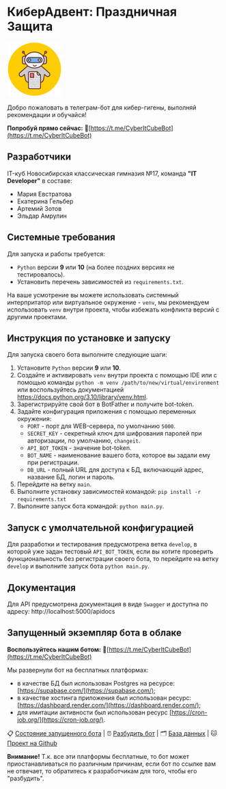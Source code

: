 # КиберАдвент: Праздничная Защита

![bot-image](/assets/bot-image-small.png)

Добро пожаловать в телеграм-бот для кибер-гигены, выполняй рекомендации и обучайся!

**Попробуй прямо сейчас:** 🤖[https://t.me/CyberItCubeBot](https://t.me/CyberItCubeBot)

## Разработчики

IT-куб Новосибирская классическая гимназия №17, команда **"IT Developer"** в составе:

- Мария Евстратова
- Екатерина Гельбер
- Артемий Зотов
- Эльдар Амрулин

## Системные требования

Для запуска и работы требуется:

- `Python` версии **9** или **10** (на более поздних версиях не тестировалось).
- Установить перечень зависимостей из `requirements.txt`.

На ваше усмотрение вы можете использовать системный интерпритатор или виртуальное окружение - `venv`, 
мы рекомендуем использовать `venv` внутри проекта, чтобы избежать конфликта версий с другими проектами.

## Инструкция по установке и запуску

Для запуска своего бота выполните следующие шаги:

1. Установите `Python` версии **9** или **10**.
2. Создайте и активировать `venv` внутри проекта с помощью IDE или с помощью команды `python -m venv /path/to/new/virtual/environment` или воспользуйтесь документацией https://docs.python.org/3.10/library/venv.html.
3. Зарегистрируйте свой бот в BotFather и получите bot-token.
4. Задайте конфигурация приложения с помощью переменных окружения:
   - `PORT` - порт для WEB-сервера, по умолчанию `5000`.
   - `SECRET_KEY` - секретный ключ для шифрования паролей при авторизации, по умолчанию, `changeit`.
   - `API_BOT_TOKEN` - значение bot-token.
   - `BOT_NAME` - наименование вашего бота, которое вы задали ему при регистрации.
   - `DB_URL` - полный URL для доступа к БД, включающий адрес, название БД, логин и пароль.
5. Перейдите на ветку `main`.
6. Выполните установку зависимостей командой: `pip install -r requirements.txt`
7. Выполните запуск бота командой: `python main.py`.

## Запуск с умолчательной конфигурацией

Для разработки и тестирования предусмотрена ветка `develop`, в которой уже задан тестовый `API_BOT_TOKEN`, 
если вы хотите проверить функциональность без регистрации своего бота, то перейдите на ветку `develop` и 
выполните запуск бота `python main.py`.

## Документация

Для API предусмотрена документация в виде `Swagger` и доступна по адресу: http://localhost:5000/apidocs

## Запущенный экземпляр бота в облаке

**Воспользуйтесь нашим ботом:** 🤖[https://t.me/CyberItCubeBot](https://t.me/CyberItCubeBot)

Мы развернули бот на бесплатных платформах:

- в качестве БД был использован Postgres на ресурсе: [https://supabase.com/](https://supabase.com/);
- в качестве хостинга приложения был использован ресурс: [https://dashboard.render.com/](https://dashboard.render.com/);
- для имитации активности был использован ресурс [https://cron-job.org/](https://cron-job.org/).

📋 [Состояние запущенного бота](https://l06sywx7.status.cron-job.org/) | ⏰ [Разбудить бот](https://cyber-bot-es7a.onrender.com/health) | 🗂️ [База данных](https://supabase.com/dashboard/project/orltlnnmwwvvqsasikie) | 🐱 [Проект на Github](https://github.com/MariaEvstratova/cyber_bot)

**Внимание!** Т.к. все эти платформы бесплатные, то бот может приостанавливаться по различным причинам, если бот по ссылке вам не отвечает, то обратитесь к разработчикам для того, чтобы его "разбудить".
